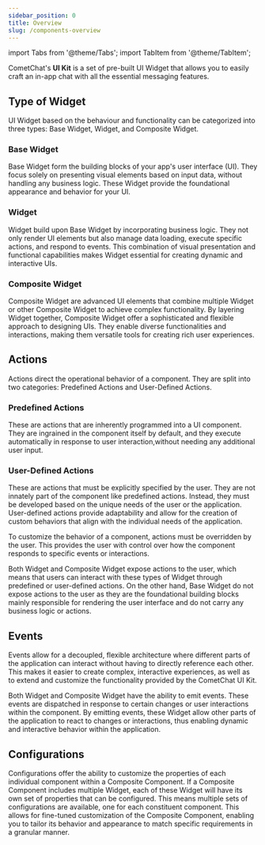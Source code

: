 ```yaml
---
sidebar_position: 0
title: Overview
slug: /components-overview
---
```


import Tabs from '@theme/Tabs';
import TabItem from '@theme/TabItem';


CometChat's **UI Kit** is a set of pre-built UI Widget that allows you to easily craft an in-app chat with all the essential messaging features.

## Type of Widget

UI Widget based on the behaviour and functionality can be categorized into three types: Base Widget, Widget, and Composite Widget.

### Base Widget

Base Widget form the building blocks of your app's user interface (UI). They focus solely on presenting visual elements based on input data, without handling any business logic. These Widget provide the foundational appearance and behavior for your UI.

### Widget

Widget build upon Base Widget by incorporating business logic. They not only render UI elements but also manage data loading, execute specific actions, and respond to events. This combination of visual presentation and functional capabilities makes Widget essential for creating dynamic and interactive UIs.

### Composite Widget

Composite Widget are advanced UI elements that combine multiple Widget or other Composite Widget to achieve complex functionality. By layering Widget together, Composite Widget offer a sophisticated and flexible approach to designing UIs. They enable diverse functionalities and interactions, making them versatile tools for creating rich user experiences.

## Actions

Actions direct the operational behavior of a component. They are split into two categories: Predefined Actions and User-Defined Actions.

### Predefined Actions

These are actions that are inherently programmed into a UI component. They are ingrained in the component itself by default, and they execute automatically in response to user interaction,without needing any additional user input.

### User-Defined Actions

These are actions that must be explicitly specified by the user. They are not innately part of the component like predefined actions. Instead, they must be developed based on the unique needs of the user or the application. User-defined actions provide adaptability and allow for the creation of custom behaviors that align with the individual needs of the application.

To customize the behavior of a component, actions must be overridden by the user. This provides the user with control over how the component responds to specific events or interactions.

Both Widget and Composite Widget expose actions to the user, which means that users can interact with these types of Widget through predefined or user-defined actions. On the other hand, Base Widget do not expose actions to the user as they are the foundational building blocks mainly responsible for rendering the user interface and do not carry any business logic or actions.

## Events

Events allow for a decoupled, flexible architecture where different parts of the application can interact without having to directly reference each other. This makes it easier to create complex, interactive experiences, as well as to extend and customize the functionality provided by the CometChat UI Kit.

Both Widget and Composite Widget have the ability to emit events. These events are dispatched in response to certain changes or user interactions within the component. By emitting events, these Widget allow other parts of the application to react to changes or interactions, thus enabling dynamic and interactive behavior within the application.

## Configurations

Configurations offer the ability to customize the properties of each individual component within a Composite Component. If a Composite Component includes multiple Widget, each of these Widget will have its own set of properties that can be configured. This means multiple sets of configurations are available, one for each constituent component. This allows for fine-tuned customization of the Composite Component, enabling you to tailor its behavior and appearance to match specific requirements in a granular manner.

